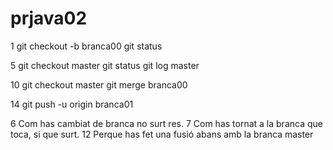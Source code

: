# prjava02
1 git checkout -b branca00
  git status
  
5 git checkout master
  git status
  git log master
  
10 git checkout master
   git merge branca00
  
14 git push -u origin branca01

6 Com has cambiat de branca no surt res.
7 Com has tornat a la branca que toca, si que surt.
12 Perque has fet una fusió abans amb la branca master
